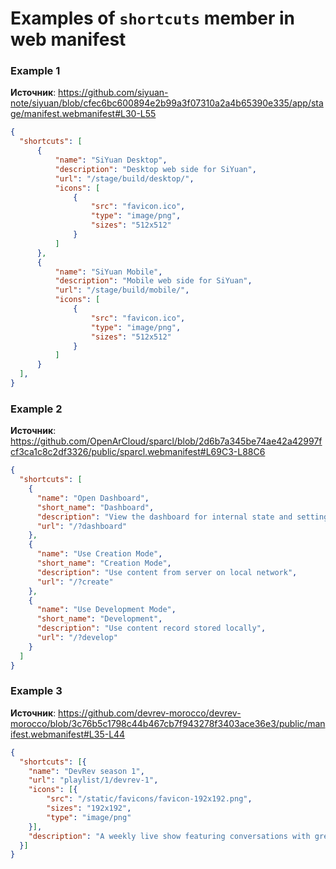 # Examples of `shortcuts` member in web manifest

### Example 1

**Источник**: <https://github.com/siyuan-note/siyuan/blob/cfec6bc600894e2b99a3f07310a2a4b65390e335/app/stage/manifest.webmanifest#L30-L55>

```JSON
{
  "shortcuts": [
      {
          "name": "SiYuan Desktop",
          "description": "Desktop web side for SiYuan",
          "url": "/stage/build/desktop/",
          "icons": [
              {
                  "src": "favicon.ico",
                  "type": "image/png",
                  "sizes": "512x512"
              }
          ]
      },
      {
          "name": "SiYuan Mobile",
          "description": "Mobile web side for SiYuan",
          "url": "/stage/build/mobile/",
          "icons": [
              {
                  "src": "favicon.ico",
                  "type": "image/png",
                  "sizes": "512x512"
              }
          ]
      }
  ],
}
```

### Example 2

**Источник**: <https://github.com/OpenArCloud/sparcl/blob/2d6b7a345be74ae42a42997fcf3ca1c8c2df3326/public/sparcl.webmanifest#L69C3-L88C6>

```JSON
{
  "shortcuts": [
    {
      "name": "Open Dashboard",
      "short_name": "Dashboard",
      "description": "View the dashboard for internal state and settings",
      "url": "/?dashboard"
    },
    {
      "name": "Use Creation Mode",
      "short_name": "Creation Mode",
      "description": "Use content from server on local network",
      "url": "/?create"
    },
    {
      "name": "Use Development Mode",
      "short_name": "Development",
      "description": "Use content record stored locally",
      "url": "/?develop"
    }
  ]
}
```

### Example 3

**Источник**: <https://github.com/devrev-morocco/devrev-morocco/blob/3c76b5c1798c44b467cb7f943278f3403ace36e3/public/manifest.webmanifest#L35-L44>

```JSON
{
  "shortcuts": [{
    "name": "DevRev season 1",
    "url": "playlist/1/devrev-1",
    "icons": [{
        "src": "/static/favicons/favicon-192x192.png",
        "sizes": "192x192",
        "type": "image/png"
    }],
    "description": "A weekly live show featuring conversations with great tech minds"
  }]
}
```
